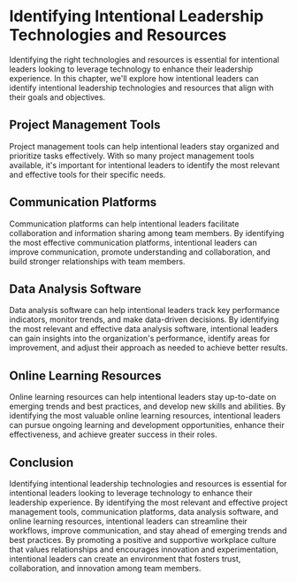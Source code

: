Identifying Intentional Leadership Technologies and Resources
==========================================================================================================================

Identifying the right technologies and resources is essential for intentional leaders looking to leverage technology to enhance their leadership experience. In this chapter, we'll explore how intentional leaders can identify intentional leadership technologies and resources that align with their goals and objectives.

Project Management Tools
------------------------

Project management tools can help intentional leaders stay organized and prioritize tasks effectively. With so many project management tools available, it's important for intentional leaders to identify the most relevant and effective tools for their specific needs.

Communication Platforms
-----------------------

Communication platforms can help intentional leaders facilitate collaboration and information sharing among team members. By identifying the most effective communication platforms, intentional leaders can improve communication, promote understanding and collaboration, and build stronger relationships with team members.

Data Analysis Software
----------------------

Data analysis software can help intentional leaders track key performance indicators, monitor trends, and make data-driven decisions. By identifying the most relevant and effective data analysis software, intentional leaders can gain insights into the organization's performance, identify areas for improvement, and adjust their approach as needed to achieve better results.

Online Learning Resources
-------------------------

Online learning resources can help intentional leaders stay up-to-date on emerging trends and best practices, and develop new skills and abilities. By identifying the most valuable online learning resources, intentional leaders can pursue ongoing learning and development opportunities, enhance their effectiveness, and achieve greater success in their roles.

Conclusion
----------

Identifying intentional leadership technologies and resources is essential for intentional leaders looking to leverage technology to enhance their leadership experience. By identifying the most relevant and effective project management tools, communication platforms, data analysis software, and online learning resources, intentional leaders can streamline their workflows, improve communication, and stay ahead of emerging trends and best practices. By promoting a positive and supportive workplace culture that values relationships and encourages innovation and experimentation, intentional leaders can create an environment that fosters trust, collaboration, and innovation among team members.
